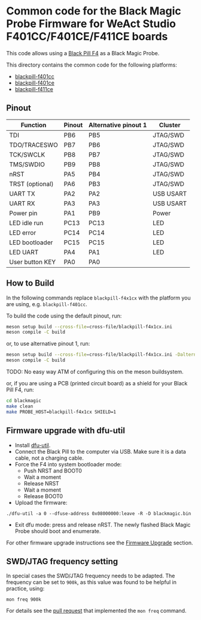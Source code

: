 # Common code for the Black Magic Probe Firmware for WeAct Studio F401CC/F401CE/F411CE boards

This code allows using a [Black Pill F4](https://github.com/WeActStudio/WeActStudio.MiniSTM32F4x1) as a Black Magic Probe.

This directory contains the common code for the following platforms:
- [blackpill-f401cc](./../../blackpill-f401cc/README.md)
- [blackpill-f401ce](./../../blackpill-f401ce/README.md)
- [blackpill-f411ce](./../../blackpill-f411ce/README.md)

## Pinout

| Function        | Pinout | Alternative pinout 1 | Cluster   |
| --------------- | ------ | -------------------- | --------- |
| TDI             | PB6    | PB5                  | JTAG/SWD  |
| TDO/TRACESWO    | PB7    | PB6                  | JTAG/SWD  |
| TCK/SWCLK       | PB8    | PB7                  | JTAG/SWD  |
| TMS/SWDIO       | PB9    | PB8                  | JTAG/SWD  |
| nRST            | PA5    | PB4                  | JTAG/SWD  |
| TRST (optional) | PA6    | PB3                  | JTAG/SWD  |
| UART TX         | PA2    | PA2                  | USB USART |
| UART RX         | PA3    | PA3                  | USB USART |
| Power pin       | PA1    | PB9                  | Power     |
| LED idle run    | PC13   | PC13                 | LED       |
| LED error       | PC14   | PC14                 | LED       |
| LED bootloader  | PC15   | PC15                 | LED       |
| LED UART        | PA4    | PA1                  | LED       |
| User button KEY | PA0    | PA0                  |           |

## How to Build

In the following commands replace `blackpill-f4x1cx` with the platform you are using, e.g. `blackpill-f401cc`.

To build the code using the default pinout, run:

```sh
meson setup build --cross-file=cross-file/blackpill-f4x1cx.ini
meson compile -C build
```

or, to use alternative pinout 1, run:

```sh
meson setup build --cross-file=cross-file/blackpill-f4x1cx.ini -Dalternative_pinout=1
meson compile -C build
```

TODO: No easy way ATM of configuring this on the meson buildsystem.

or, if you are using a PCB (printed circuit board) as a shield for your Black Pill F4, run:

```sh
cd blackmagic
make clean
make PROBE_HOST=blackpill-f4x1cx SHIELD=1
```

## Firmware upgrade with dfu-util

- Install [dfu-util](https://dfu-util.sourceforge.net).
- Connect the Black Pill to the computer via USB. Make sure it is a data cable, not a charging cable.
- Force the F4 into system bootloader mode:
  - Push NRST and BOOT0
  - Wait a moment
  - Release NRST
  - Wait a moment
  - Release BOOT0
- Upload the firmware:
```
./dfu-util -a 0 --dfuse-address 0x08000000:leave -R -D blackmagic.bin
```
- Exit dfu mode: press and release nRST. The newly flashed Black Magic Probe should boot and enumerate.

For other firmware upgrade instructions see the [Firmware Upgrade](https://black-magic.org/upgrade.html) section.

## SWD/JTAG frequency setting

In special cases the SWD/JTAG frequency needs to be adapted. The frequency can be set to `900k`, as this value was found to be helpful in practice, using:

```
mon freq 900k
```

For details see the [pull request](https://github.com/blackmagic-debug/blackmagic/pull/783#issue-529197718) that implemented the `mon freq` command.
